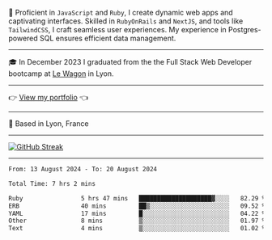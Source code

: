 📖 Proficient in `JavaScript` and `Ruby`, I create dynamic web apps and captivating interfaces. Skilled in `RubyOnRails` and `NextJS`, and tools like `TailwindCSS`, I craft seamless user experiences. My experience in Postgres-powered SQL ensures efficient data management.

***

🎓 In December 2023 I graduated from the the Full Stack Web Developer bootcamp at [Le Wagon](https://www.lewagon.com/) in Lyon.

***

👉 <a href="https://www.davidlau.dev/" target="_blank">View my portfolio</a> 👈

***

📍 Based in Lyon, France

***

[![GitHub Streak](https://streak-stats.demolab.com?user=kaimunlau&theme=github-dark&hide_border=true)](https://git.io/streak-stats)

***

<!--START_SECTION:waka-->

```txt
From: 13 August 2024 - To: 20 August 2024

Total Time: 7 hrs 2 mins

Ruby                5 hrs 47 mins   ████████████████████▓░░░░   82.29 %
ERB                 40 mins         ██▒░░░░░░░░░░░░░░░░░░░░░░   09.52 %
YAML                17 mins         █░░░░░░░░░░░░░░░░░░░░░░░░   04.22 %
Other               8 mins          ▒░░░░░░░░░░░░░░░░░░░░░░░░   01.97 %
Text                4 mins          ▒░░░░░░░░░░░░░░░░░░░░░░░░   01.02 %
```

<!--END_SECTION:waka-->
